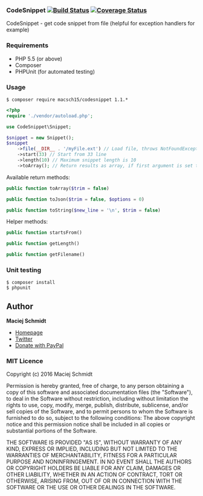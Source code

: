 ### CodeSnippet [![Build Status](https://travis-ci.org/Macsch15/CodeSnippet.svg?branch=master)](https://travis-ci.org/Macsch15/CodeSnippet) [![Coverage Status](https://coveralls.io/repos/github/Macsch15/CodeSnippet/badge.svg?branch=master)](https://coveralls.io/github/Macsch15/CodeSnippet?branch=master)
CodeSnippet - get code snippet from file (helpful for exception handlers for example)

### Requirements
- PHP 5.5 (or above)
- Composer
- PHPUnit (for automated testing)

### Usage
```
$ composer require macsch15/codesnippet 1.1.*
```

```php
<?php
require './vendor/autoload.php';

use CodeSnippet\Snippet;

$snippet = new Snippet();
$snippet
    ->file(__DIR__ . '/myFile.ext') // Load file, throws NotFoundException if file not exists
    ->start(33) // Start from 33 line
    ->length(10) // Maximum snippet length is 10
    ->toArray(); // Return results as array, if first argument is set to true, returned lines will be trimmed
```

Available return methods:
```php
public function toArray($trim = false)
```
```php
public function toJson($trim = false, $options = 0)
```
```php
public function toString($new_line = '\n', $trim = false)
```

Helper methods:
```php
public function startsFrom()
```
```php
public function getLength()
```
```php
public function getFilename()
```

### Unit testing
```
$ composer install
$ phpunit
```

## Author
**Maciej Schmidt**
- [Homepage](http://www.macsch15.pl/ "Homepage")
- [Twitter](https://twitter.com/Macsch15 "Twitter")
- [Donate with PayPal](https://www.paypal.me/MaciejSchmidt "Donate with PayPal")

### MIT Licence

Copyright (c) 2016 Maciej Schmidt

Permission is hereby granted, free of charge, to any person obtaining a copy 
of this software and associated documentation files (the "Software"), to deal
in the Software without restriction, including without limitation the rights
to use, copy, modify, merge, publish, distribute, sublicense, and/or sell
copies of the Software, and to permit persons to whom the Software is furnished
to do so, subject to the following conditions:
The above copyright notice and this permission notice shall be included in all
copies or substantial portions of the Software.

THE SOFTWARE IS PROVIDED "AS IS", WITHOUT WARRANTY OF ANY KIND, EXPRESS OR
IMPLIED, INCLUDING BUT NOT LIMITED TO THE WARRANTIES OF MERCHANTABILITY,
FITNESS FOR A PARTICULAR PURPOSE AND NONINFRINGEMENT. IN NO EVENT SHALL THE
AUTHORS OR COPYRIGHT HOLDERS BE LIABLE FOR ANY CLAIM, DAMAGES OR OTHER
LIABILITY, WHETHER IN AN ACTION OF CONTRACT, TORT OR OTHERWISE, ARISING FROM,
OUT OF OR IN CONNECTION WITH THE SOFTWARE OR THE USE OR OTHER DEALINGS IN
THE SOFTWARE.

